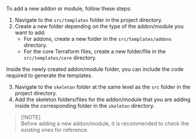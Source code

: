 To add a new addon or module, follow these steps:

1. Navigate to the `src/templates` folder in the project directory.
2. Create a new folder depending on the type of the addon/module you want to add:
   - For addons, create a new folder in the `src/templates/addons` directory.
   - For the core Terraform files, create a new folder/file in the `src/templates/core` directory.

  Inside the newly created addon/module folder, you can include the code required to generate the templates.

3. Navigate to the `skeleton` folder at the same level as the `src` folder in the project directory.
4. Add the skeleton folders/files for the addon/module that you are adding inside the corresponding folder in the `skeleton` directory.

> [!NOTE]\
> Before adding a new addon/module, it is recommended to check the existing ones for reference.